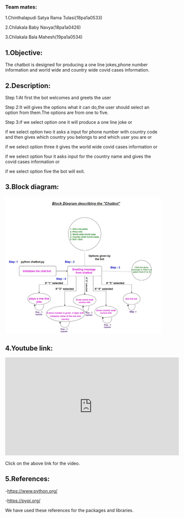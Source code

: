 <h3>Team mates:</h3>

1.Chinthalapudi Satya Rama Tulasi(18pa1a0533)

2.Chilakala Baby Navya(18pa1a0426)

3.Chilakala Bala Mahesh(19pa1a0534)

<h2>1.Objective:</h2>

The chatbot is designed for producing a one line jokes,phone number information and world wide and country wide covid cases information.

<h2>2.Description:</h2>

Step 1:At first the bot welcomes and greets the user

Step 2:It will gives the options what it can do,the user should select an option from them.The options are from one to five.

Step 3:if we select option one it will produce a one line joke or

if we select option two it asks a input for phone number with country code and then gives which country you belongs to and which user you are or

if we select option three it gives the world wide covid cases information or

if we select option four it asks input for the country name and gives the covid cases information or

if we select option five the bot will exit.

<h2>3.Block diagram:</h2>

<img src='Block diagram image.jpg'>

<h2>4.Youtube link:</h2>

<iframe width="560" height="315" src="https://www.youtube.com/embed/m3j3PR1-5Ek" frameborder="0" allow="accelerometer; autoplay; clipboard-write; encrypted-media; gyroscope; picture-in-picture" allowfullscreen></iframe>

Click on the above link for the video.

<h2>5.References:</h2>

  -https://www.python.org/
  
  -https://pypi.org/

We have used these references for the packages and libraries.
